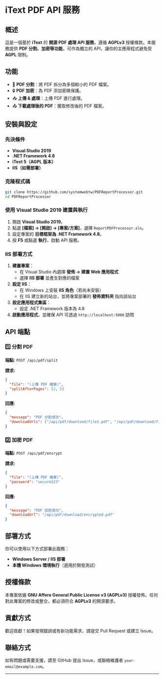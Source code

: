 # iText PDF API 服務

## 概述

這是一個基於 **iText** 的 **開源 PDF 處理 API 服務**，遵循 **AGPLv3** 授權條款。本服務提供 **PDF 分割、加密等功能**，可作為獨立的 API，讓你的主應用程式避免受 **AGPL** 限制。

## 功能

- 📄 **PDF 分割**：將 PDF 拆分為多個較小的 PDF 檔案。
- 🔒 **PDF 加密**：為 PDF 添加密碼保護。
- 📥 **上傳 & 處理**：上傳 PDF 進行處理。
- 📤 **下載處理後的 PDF**：獲取修改後的 PDF 檔案。

## 安裝與設定

### 先決條件

- **Visual Studio 2019**
- **.NET Framework 4.8**
- **iText 5（AGPL 版本）**
- **IIS（如需部署）**

### 克隆程式碼

```bash
git clone https://github.com/systemwebtw/PDFReportProcessor.git
cd PDFReportProcessor
```

### 使用 Visual Studio 2019 建置與執行

1. 開啟 **Visual Studio 2019**。
2. 點選 **[檔案] -> [開啟] -> [專案/方案]**，選擇 `ReportPDFProcessor.sln`。
3. 設定專案的 **目標框架為 .NET Framework 4.8**。
4. 按 **F5** 或點選 **執行**，啟動 API 服務。

### IIS 部署方式

1. **建置專案**：
   - 在 Visual Studio 內選擇 **發佈 -> 建置 Web 應用程式**
   - 選擇 **IIS 部署** 並產生對應的檔案
2. **設定 IIS**：
   - 在 Windows 上安裝 **IIS 角色**（若尚未安裝）
   - 在 IIS 建立新的站台，並將專案部署的 **發佈資料夾** 指向該站台
3. **設定應用程式集區**：
   - 設定 .NET Framework 版本為 4.8
4. **啟動應用程式**，並確保 API 可透過 `http://localhost:5000` 訪問

## API 端點

### 1️⃣ 分割 PDF

**端點:** `POST /api/pdf/split`

**請求:**

```json
{
  "file": "(上傳 PDF 檔案)",
  "splitAfterPages": [2, 5]
}
```

**回應:**

```json
{
  "message": "PDF 分割成功",
  "downloadUrls": ["/api/pdf/download/file1.pdf", "/api/pdf/download/file2.pdf"]
}
```

### 2️⃣ 加密 PDF

**端點:** `POST /api/pdf/encrypt`

**請求:**

```json
{
  "file": "(上傳 PDF 檔案)",
  "password": "secure123"
}
```

**回應:**

```json
{
  "message": "PDF 加密成功",
  "downloadUrl": "/api/pdf/download/encrypted.pdf"
}
```

## 部署方式

你可以使用以下方式部署此服務：

- **Windows Server / IIS 部署**
- **本機 Windows 環境執行**（適用於開發測試）

## 授權條款

本專案依據 **GNU Affero General Public License v3 (AGPLv3)** 授權發佈。任何對此專案的修改或整合，都必須符合 **AGPLv3** 的開源要求。

## 貢獻方式

歡迎貢獻！如果發現錯誤或有新功能需求，請提交 Pull Request 或建立 Issue。

## 聯絡方式

如有問題或需要支援，請至 GitHub 提出 Issue，或聯絡維護者 `your-email@example.com`。

---
